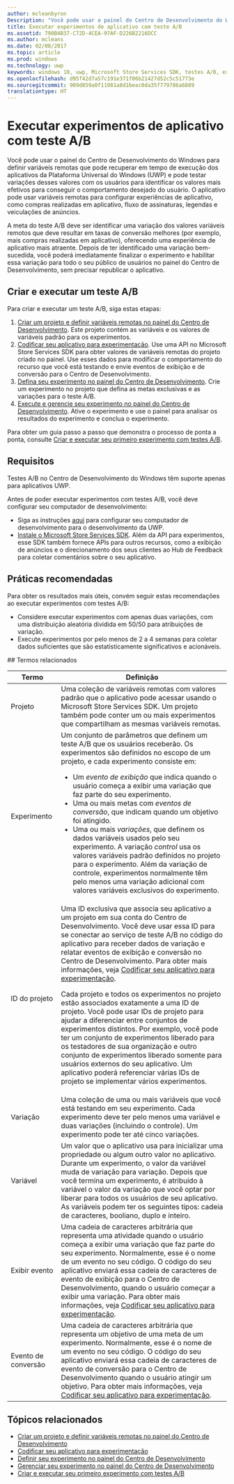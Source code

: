 ```yaml
---
author: mcleanbyron
Description: "Você pode usar o painel do Centro de Desenvolvimento do Windows para executar experimentos para os seus aplicativos UWP (Plataforma Universal do Windows) com testes A/B."
title: Executar experimentos de aplicativo com teste A/B
ms.assetid: 790B4B37-C72D-4CEA-97AF-D226B2216DCC
ms.author: mcleans
ms.date: 02/08/2017
ms.topic: article
ms.prod: windows
ms.technology: uwp
keywords: windows 10, uwp, Microsoft Store Services SDK, testes A/B, experimentos
ms.openlocfilehash: d95f42d7a57c191e371f06b21427d52c5c51773e
ms.sourcegitcommit: 909d859a0f11981a8d1beac0da35f779786a6889
translationtype: HT
---
```

# <a name="run-app-experiments-with-ab-testing"></a>Executar experimentos de aplicativo com teste A/B

Você pode usar o painel do Centro de Desenvolvimento do Windows para definir variáveis remotas que pode recuperar em tempo de execução dos aplicativos da Plataforma Universal do Windows (UWP) e pode testar variações desses valores com os usuários para identificar os valores mais efetivos para conseguir o comportamento desejado do usuário. O aplicativo pode usar variáveis remotas para configurar experiências de aplicativo, como compras realizadas em aplicativo, fluxo de assinaturas, legendas e veiculações de anúncios.

A meta do teste A/B deve ser identificar uma variação dos valores variáveis remotos que deve resultar em taxas de conversão melhores (por exemplo, mais compras realizadas em aplicativo), oferecendo uma experiência de aplicativo mais atraente. Depois de ter identificado uma variação bem-sucedida, você poderá imediatamente finalizar o experimento e habilitar essa variação para todo o seu público de usuários no painel do Centro de Desenvolvimento, sem precisar republicar o aplicativo.

## <a name="create-and-run-an-ab-test"></a>Criar e executar um teste A/B

Para criar e executar um teste A/B, siga estas etapas:

1. [Criar um projeto e definir variáveis remotas no painel do Centro de Desenvolvimento](create-a-project-and-define-remote-variables-in-the-dev-center-dashboard.md). Este projeto contém as variáveis e os valores de variáveis padrão para os experimentos.  
2. [Codificar seu aplicativo para experimentação](code-your-experiment-in-your-app.md). Use uma API no Microsoft Store Services SDK para obter valores de variáveis remotas do projeto criado no painel. Use esses dados para modificar o comportamento do recurso que você está testando e envie eventos de exibição e de conversão para o Centro de Desenvolvimento.
3. [Defina seu experimento no painel do Centro de Desenvolvimento](define-your-experiment-in-the-dev-center-dashboard.md). Crie um experimento no projeto que defina as metas exclusivas e as variações para o teste A/B.
4. [Execute e gerencie seu experimento no painel do Centro de Desenvolvimento](manage-your-experiment.md). Ative o experimento e use o painel para analisar os resultados do experimento e conclua o experimento.

Para obter um guia passo a passo que demonstra o processo de ponta a ponta, consulte [Criar e executar seu primeiro experimento com testes A/B](create-and-run-your-first-experiment-with-a-b-testing.md).

## <a name="requirements"></a>Requisitos

Testes A/B no Centro de Desenvolvimento do Windows têm suporte apenas para aplicativos UWP.

Antes de poder executar experimentos com testes A/B, você deve configurar seu computador de desenvolvimento:

* Siga as instruções [aqui](../get-started/get-set-up.md) para configurar seu computador de desenvolvimento para o desenvolvimento da UWP.
* [Instale o Microsoft Store Services SDK](microsoft-store-services-sdk.md#install-the-sdk). Além da API para experimentos, esse SDK também fornece APIs para outros recursos, como a exibição de anúncios e o direcionamento dos seus clientes ao Hub de Feedback para coletar comentários sobre o seu aplicativo.

## <a name="best-practices"></a>Práticas recomendadas

Para obter os resultados mais úteis, convém seguir estas recomendações ao executar experimentos com testes A/B:

* Considere executar experimentos com apenas duas variações, com uma distribuição aleatória dividida em 50/50 para atribuições de variação.
* Execute experimentos por pelo menos de 2 a 4 semanas para coletar dados suficientes que são estatisticamente significativos e acionáveis.

<span id="terms" />
## <a name="related-terms"></a>Termos relacionados

|  Termo  |  Definição  |
|--------|--------------|
| Projeto    |   Uma coleção de variáveis remotas com valores padrão que o aplicativo pode acessar usando o Microsoft Store Services SDK. Um projeto também pode conter um ou mais experimentos que compartilham as mesmas variáveis remotas.  |
| Experimento    |   Um conjunto de parâmetros que definem um teste A/B que os usuários receberão. Os experimentos são definidos no escopo de um projeto, e cada experimento consiste em: <p></p><ul><li>Um *evento de exibição* que indica quando o usuário começa a exibir uma variação que faz parte do seu experimento.</li><li>Uma ou mais metas com *eventos de conversão*, que indicam quando um objetivo foi atingido.</li><li>Uma ou mais *variações*, que definem os dados variáveis usados pelo seu experimento. A variação *control* usa os valores variáveis padrão definidos no projeto para o experimento. Além da variação de controle, experimentos normalmente têm pelo menos uma variação adicional com valores variáveis exclusivos do experimento. </li></ul>          |
| ID do projeto    |   Uma ID exclusiva que associa seu aplicativo a um projeto em sua conta do Centro de Desenvolvimento. Você deve usar essa ID para se conectar ao serviço de teste A/B no código do aplicativo para receber dados de variação e relatar eventos de exibição e conversão no Centro de Desenvolvimento. Para obter mais informações, veja [Codificar seu aplicativo para experimentação](code-your-experiment-in-your-app.md).<p></p><p>Cada projeto e todos os experimentos no projeto estão associados exatamente a uma ID de projeto. Você pode usar IDs de projeto para ajudar a diferenciar entre conjuntos de experimentos distintos. Por exemplo, você pode ter um conjunto de experimentos liberado para os testadores de sua organização e outro conjunto de experimentos liberado somente para usuários externos do seu aplicativo.  Um aplicativo poderá referenciar várias IDs de projeto se implementar vários experimentos.</p>         |
| Variação    |   Uma coleção de uma ou mais variáveis que você está testando em seu experimento. Cada experimento deve ter pelo menos uma variável e duas variações (incluindo o controle). Um experimento pode ter até cinco variações.           |
| Variável    |  Um valor que o aplicativo usa para inicializar uma propriedade ou algum outro valor no aplicativo. Durante um experimento, o valor da variável muda de variação para variação. Depois que você termina um experimento, é atribuído à variável o valor da variação que você optar por liberar para todos os usuários de seu aplicativo. As variáveis podem ter os seguintes tipos: cadeia de caracteres, booliano, duplo e inteiro.
| Exibir evento    |  Uma cadeia de caracteres arbitrária que representa uma atividade quando o usuário começa a exibir uma variação que faz parte do seu experimento. Normalmente, esse é o nome de um evento no seu código. O código do seu aplicativo enviará essa cadeia de caracteres de evento de exibição para o Centro de Desenvolvimento, quando o usuário começar a exibir uma variação. Para obter mais informações, veja [Codificar seu aplicativo para experimentação](code-your-experiment-in-your-app.md).
| Evento de conversão    |  Uma cadeia de caracteres arbitrária que representa um objetivo de uma meta de um experimento. Normalmente, esse é o nome de um evento no seu código. O código do seu aplicativo enviará essa cadeia de caracteres de evento de conversão para o Centro de Desenvolvimento quando o usuário atingir um objetivo. Para obter mais informações, veja [Codificar seu aplicativo para experimentação](code-your-experiment-in-your-app.md).  

## <a name="related-topics"></a>Tópicos relacionados

* [Criar um projeto e definir variáveis remotas no painel do Centro de Desenvolvimento](create-a-project-and-define-remote-variables-in-the-dev-center-dashboard.md)
* [Codificar seu aplicativo para experimentação](code-your-experiment-in-your-app.md)
* [Definir seu experimento no painel do Centro de Desenvolvimento](define-your-experiment-in-the-dev-center-dashboard.md)
* [Gerenciar seu experimento no painel do Centro de Desenvolvimento](manage-your-experiment.md)
* [Criar e executar seu primeiro experimento com testes A/B](create-and-run-your-first-experiment-with-a-b-testing.md)
